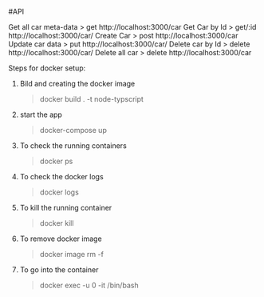#API

Get all car meta-data
    > get http://localhost:3000/car
Get Car by Id
    > get/:id http://localhost:3000/car/<id>
Create Car
    > post http://localhost:3000/car
Update car data
    > put http://localhost:3000/car/<id>
Delete car by Id
    > delete http://localhost:3000/car/<id>
Delete all car
    > delete http://localhost:3000/car

Steps for docker setup:

1. Bild and creating the docker image
    > docker build . -t node-typscript
2. start the app
    > docker-compose up
3. To check the running containers
    > docker ps 
4. To check the docker logs
    > docker logs <containerId>
5. To kill the running container
    > docker kill <containerId>
6. To remove docker image 
    > docker image rm -f <imageId>
7. To go into the container
    > docker exec -u 0 -it <containerid> /bin/bash